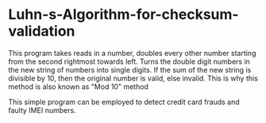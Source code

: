 # Luhn-s-Algorithm-for-checksum-validation
This program takes reads in a number, doubles every other number starting from the second rightmost towards left. Turns the double digit numbers in the new string of numbers into single digits. If the sum of the new string is divisible by 10, then the original number is valid, else invalid. This is why this method is also known as "Mod 10" method

This simple program can be employed to detect credit card frauds and faulty IMEI numbers.
